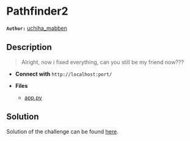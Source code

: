 # Pathfinder2

**`Author:`** [uchiha_mabben](https://github.com/AnissBenstaali)

## Description

> Alright, now i fixed everything, can you still be my friend now???



- **Connect with** `http://localhost:port/`

- **Files** 
 	- [app.py](app/app.py)  





## Solution
Solution of the challenge can be found [here](solution/).
